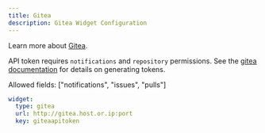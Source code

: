 ```yaml
---
title: Gitea
description: Gitea Widget Configuration
---
```


Learn more about [Gitea](https://gitea.com).

API token requires `notifications` and `repository` permissions. See the [gitea documentation](https://docs.gitea.com/development/api-usage#generating-and-listing-api-tokens) for details on generating tokens.

Allowed fields: ["notifications", "issues", "pulls"]

```yaml
widget:
  type: gitea
  url: http://gitea.host.or.ip:port
  key: giteaapitoken
```
